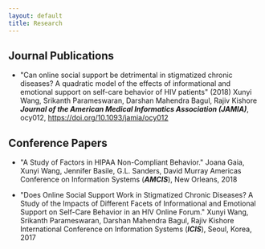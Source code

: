 ```yaml
---
layout: default
title: Research
---
```


## __Journal Publications__

* "Can online social support be detrimental in stigmatized chronic diseases? A quadratic model of the effects of informational and emotional support on self-care behavior of HIV patients" (2018) 
  Xunyi Wang, Srikanth Parameswaran, Darshan Mahendra Bagul, Rajiv Kishore 
  ___Journal of the American Medical Informatics Association (JAMIA)___, ocy012, https://doi.org/10.1093/jamia/ocy012


## __Conference Papers__

* "A Study of Factors in HIPAA Non-Compliant Behavior."
 Joana Gaia, Xunyi Wang, Jennifer Basile, G.L. Sanders, David Murray
 Americas Conference on Information Systems (___AMCIS___), New Orleans, 2018

* "Does Online Social Support Work in Stigmatized Chronic Diseases? A Study of the Impacts of Different Facets of Informational and Emotional Support on Self-Care Behavior in an HIV Online Forum."
 Xunyi Wang, Srikanth Parameswaran, Darshan Mahendra Bagul, Rajiv Kishore  
 International Conference on Information Systems (___ICIS___), Seoul, Korea, 2017
